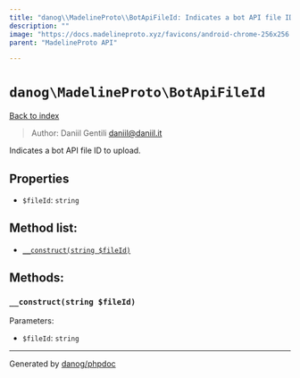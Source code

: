 ```yaml
---
title: "danog\\MadelineProto\\BotApiFileId: Indicates a bot API file ID to upload."
description: ""
image: "https://docs.madelineproto.xyz/favicons/android-chrome-256x256.png"
parent: "MadelineProto API"

---
```

# `danog\MadelineProto\BotApiFileId`
[Back to index](../../index.html)

> Author: Daniil Gentili <daniil@daniil.it>  
  

Indicates a bot API file ID to upload.  



## Properties
* `$fileId`: `string` 

## Method list:
* [`__construct(string $fileId)`](#__construct-string-fileid)

## Methods:
### `__construct(string $fileId)`




Parameters:

* `$fileId`: `string`   



---
Generated by [danog/phpdoc](https://phpdoc.daniil.it)
